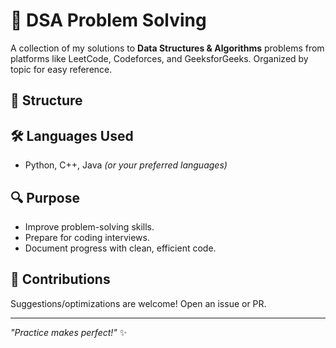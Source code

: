 # 🚀 DSA Problem Solving

A collection of my solutions to **Data Structures & Algorithms** problems from platforms like LeetCode, Codeforces, and GeeksforGeeks. Organized by topic for easy reference.

## 📂 **Structure**


## 🛠 **Languages Used**
- Python, C++, Java *(or your preferred languages)*

## 🔍 **Purpose**
- Improve problem-solving skills.
- Prepare for coding interviews.
- Document progress with clean, efficient code.

## 🤝 **Contributions**
Suggestions/optimizations are welcome! Open an issue or PR.

---

*"Practice makes perfect!"* ✨
